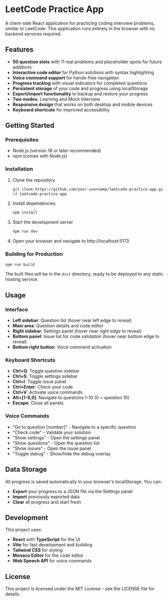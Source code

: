 # LeetCode Practice App

A client-side React application for practicing coding interview problems, similar to LeetCode. This application runs entirely in the browser with no backend services required.

## Features

- **50 question slots** with 11 real problems and placeholder spots for future additions
- **Interactive code editor** for Python solutions with syntax highlighting
- **Voice command support** for hands-free navigation
- **Progress tracking** with visual indicators for completed questions 
- **Persistent storage** of your code and progress using localStorage
- **Export/import functionality** to backup and restore your progress
- **Two modes**: Learning and Mock Interview
- **Responsive design** that works on both desktop and mobile devices
- **Keyboard shortcuts** for improved accessibility

## Getting Started

### Prerequisites

- Node.js (version 18 or later recommended)
- npm (comes with Node.js)

### Installation

1. Clone the repository
   ```bash
   git clone https://github.com/your-username/leetcode-practice-app.git
   cd leetcode-practice-app
   ```

2. Install dependencies
   ```bash
   npm install
   ```

3. Start the development server
   ```bash
   npm run dev
   ```

4. Open your browser and navigate to http://localhost:5173

### Building for Production

```bash
npm run build
```

The built files will be in the `dist` directory, ready to be deployed to any static hosting service.

## Usage

### Interface

- **Left sidebar**: Question list (hover near left edge to reveal)
- **Main area**: Question details and code editor
- **Right sidebar**: Settings panel (hover near right edge to reveal)
- **Bottom panel**: Issue list for code validation (hover near bottom edge to reveal)
- **Bottom right button**: Voice command activation

### Keyboard Shortcuts

- **Ctrl+Q**: Toggle question sidebar
- **Ctrl+S**: Toggle settings sidebar
- **Ctrl+I**: Toggle issue panel
- **Ctrl+Enter**: Check your code
- **Ctrl+V**: Activate voice commands
- **Alt+[1-9,0]**: Navigate to questions 1-10 (0 = question 10)
- **Escape**: Close all panels

### Voice Commands

- "Go to question [number]" - Navigate to a specific question
- "Check code" - Validate your solution
- "Show settings" - Open the settings panel
- "Show questions" - Open the question list
- "Show issues" - Open the issue panel
- "Toggle debug" - Show/hide the debug overlay

## Data Storage

All progress is saved automatically in your browser's localStorage. You can:

- **Export** your progress to a JSON file via the Settings panel
- **Import** previously exported data
- **Clear** all progress and start fresh

## Development

This project uses:

- **React** with **TypeScript** for the UI
- **Vite** for fast development and building
- **Tailwind CSS** for styling
- **Monaco Editor** for the code editor
- **Web Speech API** for voice commands

## License

This project is licensed under the MIT License - see the LICENSE file for details.
